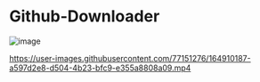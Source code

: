 # Github-Downloader

![image](https://user-images.githubusercontent.com/77151276/164730350-3c9df1b2-ac3f-4d4c-a766-6fee6e2f3015.png)


https://user-images.githubusercontent.com/77151276/164910187-a597d2e8-d504-4b23-bfc9-e355a8808a09.mp4

